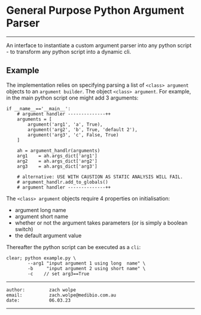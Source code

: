 # General Purpose Python Argument Parser
---

An interface to instantiate a custom argument parser into any python script - to transform any python script into a dynamic cli.


## Example

The implementation relies on specifying parsing a list of `<class> argument` objects to an `argument builder`. The object `<class> argument`. For example, in the main python script one might add $3$ arguments:

```
if __name__=='__main__':
    # argument handler --------------++
    arguments = [
        argument('arg1', 'a', True),
        argument('arg2', 'b', True, 'default 2'),
        argument('arg3', 'c', False, True)
    ]
    
    ah = argument_handlr(arguments)
    arg1    = ah.args_dict['arg1']
    arg2    = ah.args_dict['arg2']
    arg3    = ah.args_dict['arg3']

    # alternative: USE WITH CAUSTION AS STATIC ANALYSIS WILL FAIL.
    # argument_handlr.add_to_globals()
    # argument handler --------------++
```

The `<class> argument` objects require $4$ properties on initialisation:
  
  - argument long name
  - argument short name
  - whether or not the argument takes parameters (or is simply a boolean switch)
  - the default argument value
  


Thereafter the python script can be executed as a `cli`:

```
clear; python example.py \
        --arg1 "input argument 1 using long  name" \
        -b     "input argument 2 using short name" \
        -c    // set arg3==True
```


---
```
author:         zach wolpe
email:          zach.wolpe@medibio.com.au
date:           06.03.23
```
---

